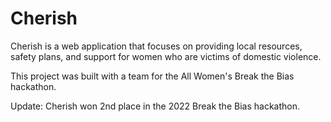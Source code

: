 # Cherish

Cherish is a web application that focuses on providing local resources, safety plans, and support for women who are victims of domestic violence.

This project was built with a team for the All Women's Break the Bias hackathon.

Update: Cherish won 2nd place in the 2022 Break the Bias hackathon.

